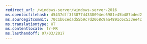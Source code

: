 ```yaml
---
redirect_url: /windows-server/windows-server-2016
ms.openlocfilehash: d5437dff3f3877d4338094ec6981e45b487bded2
ms.sourcegitcommit: 70c1b6cedad55b9c7d2068c9aa4891c6c533ee4c
ms.translationtype: HT
ms.contentlocale: fr-FR
ms.lasthandoff: 07/03/2017
---
```

